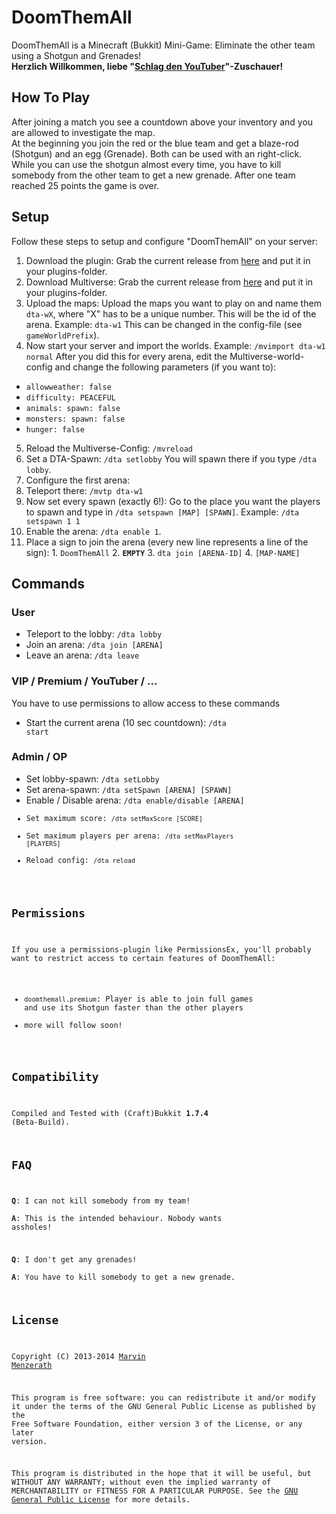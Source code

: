 # DoomThemAll

DoomThemAll is a Minecraft (Bukkit) Mini-Game: Eliminate the other team using a Shotgun and Grenades!  
**Herzlich Willkommen, liebe "[Schlag den YouTuber](http://www.youtube.com/watch?v=-twLkPWfVEcT)"-Zuschauer!**

## How To Play
After joining a match you see a countdown above your inventory and you are allowed to investigate the map.  
At the beginning you join the red or the blue team and get a blaze-rod (Shotgun) and an egg (Grenade). Both can be used with an right-click. While you can use the shotgun almost every time, you have to kill somebody from the other team to get a new grenade.
After one team reached 25 points the game is over.

## Setup
Follow these steps to setup and configure "DoomThemAll" on your server:

1. Download the plugin: Grab the current release from [here](https://github.com/MarvinMenzerath/DoomThemAll/releases) and put it in your plugins-folder.
2. Download Multiverse: Grab the current release from [here](http://dev.bukkit.org/bukkit-plugins/multiverse-core/) and put it in your plugins-folder.
3. Upload the maps: Upload the maps you want to play on and name them <code>dta-wX</code>, where "X" has to be a unique number. This will be the id of the arena. Example: <code>dta-w1</code>
This can be changed in the config-file (see <code>gameWorldPrefix</code>).
4. Now start your server and import the worlds. Example: <code>/mvimport dta-w1 normal</code>  After you did this for every arena, edit the Multiverse-world-config and change the following parameters (if you want to):
  * <code>allowweather: false</code>
  * <code>difficulty: PEACEFUL</code>
  * <code>animals:
      spawn: false</code>
  * <code>monsters:
      spawn: false</code>
  * <code>hunger: false</code>
5. Reload the Multiverse-Config: <code>/mvreload</code>
6. Set a DTA-Spawn: <code>/dta setlobby</code> You will spawn there if you type <code>/dta lobby</code>.
7. Configure the first arena:
  1. Teleport there: <code>/mvtp dta-w1</code>
  2. Now set every spawn (exactly 6!): Go to the place you want the players to spawn and type in <code>/dta setspawn [MAP] [SPAWN]</code>. Example: <code>/dta setspawn 1 1</code>
  3. Enable the arena: <code>/dta enable 1</code>.
  4. Place a sign to join the arena (every new line represents a line of the sign):
    1. <code>DoomThemAll</code>
    2. <code>__EMPTY__</code>
    3. <code>dta join [ARENA-ID]</code>
    4. <code>[MAP-NAME]</code>

## Commands

### User
* Teleport to the lobby: <code>/dta lobby</code>
* Join an arena: <code>/dta join [ARENA]</code>
* Leave an arena: <code>/dta leave</code>

### VIP / Premium / YouTuber / ...
You have to use permissions to allow access to these commands
* Start the current arena (10 sec countdown): <code>/dta start</code>

### Admin / OP
* Set lobby-spawn: <code>/dta setLobby</code>
* Set arena-spawn: <code>/dta setSpawn [ARENA] [SPAWN]</code>
* Enable / Disable arena: <code>/dta enable/disable [ARENA]
* Set maximum score: <code>/dta setMaxScore [SCORE]</code>
* Set maximum players per arena: <code>/dta setMaxPlayers [PLAYERS]</code>
* Reload config: <code>/dta reload</code>

## Permissions
If you use a permissions-plugin like PermissionsEx, you'll probably want to restrict access to certain features of DoomThemAll:
* <code>doomthemall.premium</code>: Player is able to join full games and use its Shotgun faster than the other players
* more will follow soon!

## Compatibility
Compiled and Tested with (Craft)Bukkit **1.7.4** (Beta-Build).

## FAQ
**Q**: I can not kill somebody from my team!  
**A**: This is the intended behaviour. Nobody wants assholes!

**Q**: I don't get any grenades!  
**A**: You have to kill somebody to get a new grenade.

## License
Copyright (C) 2013-2014 [Marvin Menzerath](http://menzerath.eu)

This program is free software: you can redistribute it and/or modify it under the terms of the GNU General Public License as published by the Free Software Foundation, either version 3 of the License, or any later version.

This program is distributed in the hope that it will be useful, but WITHOUT ANY WARRANTY; without even the implied warranty of MERCHANTABILITY or FITNESS FOR A PARTICULAR PURPOSE. See the [GNU General Public License](https://github.com/MarvinMenzerath/DoomThemAll/blob/master/LICENSE) for more details.